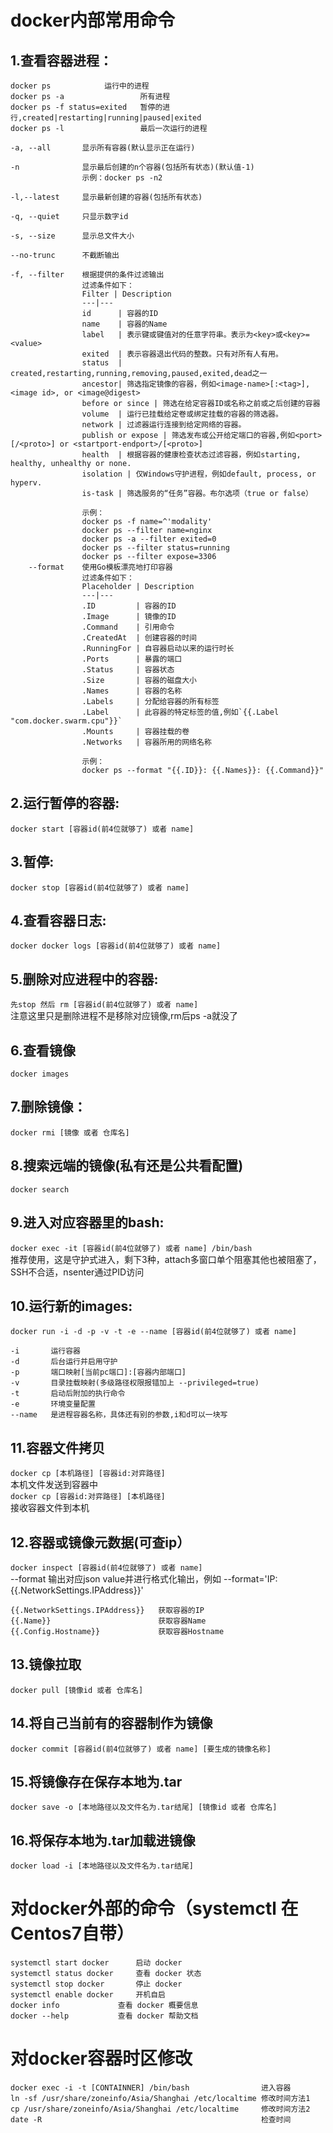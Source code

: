 # docker内部常用命令
## 1.查看容器进程：
```
docker ps		     运行中的进程
docker ps -a                 所有进程
docker ps -f status=exited   暂停的进行,created|restarting|running|paused|exited
docker ps -l                 最后一次运行的进程
```
```
-a, --all       显示所有容器(默认显示正在运行)

-n              显示最后创建的n个容器(包括所有状态)(默认值-1)
                示例：docker ps -n2

-l,--latest     显示最新创建的容器(包括所有状态)

-q, --quiet     只显示数字id    

-s, --size      显示总文件大小

--no-trunc      不截断输出

-f, --filter    根据提供的条件过滤输出
                过滤条件如下：
                Filter | Description
                ---|---
                id      | 容器的ID
                name    | 容器的Name
                label   | 表示键或键值对的任意字符串。表示为<key>或<key>=<value>
                exited  | 表示容器退出代码的整数。只有对所有人有用。
                status  | created,restarting,running,removing,paused,exited,dead之一
                ancestor| 筛选指定镜像的容器，例如<image-name>[:<tag>],<image id>, or <image@digest>
                before or since | 筛选在给定容器ID或名称之前或之后创建的容器
                volume  | 运行已挂载给定卷或绑定挂载的容器的筛选器。
                network | 过滤器运行连接到给定网络的容器。
                publish or expose | 筛选发布或公开给定端口的容器,例如<port>[/<proto>] or <startport-endport>/[<proto>]
                health  | 根据容器的健康检查状态过滤容器，例如starting, healthy, unhealthy or none.
                isolation | 仅Windows守护进程，例如default, process, or hyperv.
                is-task | 筛选服务的“任务”容器。布尔选项（true or false）

                示例：
                docker ps -f name=^'modality'
                docker ps --filter name=nginx
                docker ps -a --filter exited=0
                docker ps --filter status=running
                docker ps --filter expose=3306
    --format    使用Go模板漂亮地打印容器
                过滤条件如下：
                Placeholder | Description
                ---|---
                .ID         | 容器的ID
                .Image      | 镜像的ID
                .Command    | 引用命令
                .CreatedAt  | 创建容器的时间
                .RunningFor | 自容器启动以来的运行时长
                .Ports      | 暴露的端口
                .Status     | 容器状态
                .Size       | 容器的磁盘大小
                .Names      | 容器的名称
                .Labels     | 分配给容器的所有标签
                .Label      | 此容器的特定标签的值,例如`{{.Label "com.docker.swarm.cpu"}}`
                .Mounts     | 容器挂载的卷
                .Networks   | 容器所用的网络名称

                示例：
                docker ps --format "{{.ID}}: {{.Names}}: {{.Command}}"
```
## 2.运行暂停的容器: 
`docker start [容器id(前4位就够了) 或者 name]`
## 3.暂停: 
`docker stop [容器id(前4位就够了) 或者 name]`
## 4.查看容器日志: 
 `docker docker logs [容器id(前4位就够了) 或者 name]`
## 5.删除对应进程中的容器: 
`先stop 然后 rm [容器id(前4位就够了) 或者 name]`   
  注意这里只是删除进程不是移除对应镜像,rm后ps -a就没了
## 6.查看镜像
`docker images`
## 7.删除镜像： 
`docker rmi [镜像 或者 仓库名]`
## 8.搜索远端的镜像(私有还是公共看配置)
`docker search`
## 9.进入对应容器里的bash: 
`docker exec -it [容器id(前4位就够了) 或者 name] /bin/bash`  
推荐使用，这是守护式进入，剩下3种，attach多窗口单个阻塞其他也被阻塞了，SSH不合适，nsenter通过PID访问
## 10.运行新的images: 
`docker run -i -d -p -v -t -e --name [容器id(前4位就够了) 或者 name]`
```
-i       运行容器 
-d       后台运行并启用守护 
-p       端口映射[当前pc端口]:[容器内部端口] 
-v       目录挂载映射(多级路径权限报错加上 --privileged=true) 
-t       启动后附加的执行命令 
-e       环境变量配置 
--name   是进程容器名称，具体还有别的参数,i和d可以一块写
```
## 11.容器文件拷贝
`docker cp [本机路径] [容器id:对弈路径]`  
  本机文件发送到容器中  
`docker cp [容器id:对弈路径] [本机路径]`  
  接收容器文件到本机
## 12.容器或镜像元数据(可查ip）
`docker inspect [容器id(前4位就够了) 或者 name]`  
  --format 输出对应json value并进行格式化输出，例如 --format='IP: {{.NetworkSettings.IPAddress}}'
 ```
 {{.NetworkSettings.IPAddress}}   获取容器的IP
 {{.Name}}                        获取容器Name
 {{.Config.Hostname}}             获取容器Hostname
 ``` 
## 13.镜像拉取
`docker pull [镜像id 或者 仓库名]`
## 14.将自己当前有的容器制作为镜像
`docker commit [容器id(前4位就够了) 或者 name] [要生成的镜像名称]`
## 15.将镜像存在保存本地为.tar
`docker save -o [本地路径以及文件名为.tar结尾] [镜像id 或者 仓库名] `
## 16.将保存本地为.tar加载进镜像
`docker load -i [本地路径以及文件名为.tar结尾]`
# 对docker外部的命令（systemctl 在Centos7自带）
```
systemctl start docker		启动 docker
systemctl status docker		查看 docker 状态
systemctl stop docker		停止 docker
systemctl enable docker		开机自启
docker info 			查看 docker 概要信息
docker --help			查看 docker 帮助文档
```
# 对docker容器时区修改
```
docker exec -i -t [CONTAINNER] /bin/bash                进入容器
ln -sf /usr/share/zoneinfo/Asia/Shanghai /etc/localtime 修改时间方法1
cp /usr/share/zoneinfo/Asia/Shanghai /etc/localtime     修改时间方法2
date -R                                                 检查时间
```
